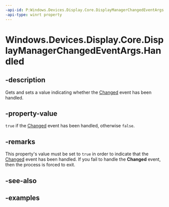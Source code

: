 ```yaml
---
-api-id: P:Windows.Devices.Display.Core.DisplayManagerChangedEventArgs.Handled
-api-type: winrt property
---
```


<!-- Property syntax.
public bool Handled { get;  set; }
-->

# Windows.Devices.Display.Core.DisplayManagerChangedEventArgs.Handled

## -description
Gets and sets a value indicating whether the [Changed](displaymanager_changed.md) event has been handled.

## -property-value
`true` if the [Changed](displaymanager_changed.md) event has been handled, otherwise `false`.

## -remarks
This property's value must be set to `true` in order to indicate that the [Changed](displaymanager_changed.md) event has been handled. If you fail to handle the **Changed** event, then the process is forced to exit.

## -see-also

## -examples
